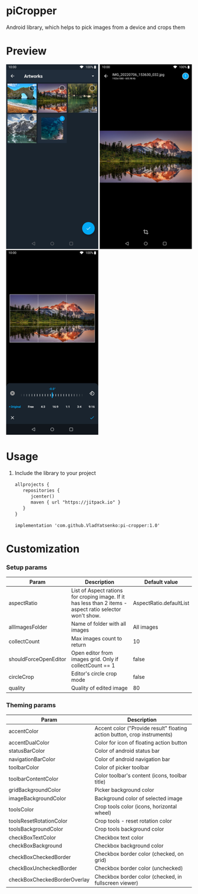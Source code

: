 # piCropper 
Android library, which helps to pick images from a device and crops them

# Preview 
<img src="media/Screenshot_20220706-154832.jpg" alt="" width="250"/> <img src="media/Screenshot_20220706-154855.jpg" alt="" width="250"/> <img src="media/Screenshot_20220706-154905.jpg" alt="" width="250"/>

# Usage

1. Include the library to your project

	```
	allprojects {
	   repositories {
	      jcenter()
	      maven { url "https://jitpack.io" }
	   }
	}
	```
  
    ``` implementation 'com.github.VladYatsenko:pi-cropper:1.0' ```
    
# Customization
### Setup params
| Param | Description | Default value |
| --- | --- | --- |
| aspectRatio | List of Aspect rations for croping image. If it has less than 2 items - aspect ratio selector won't show. | AspectRatio.defaultList |
| allImagesFolder | Name of folder with all images | All images |
| collectCount | Max images count to return | 10 |
| shouldForceOpenEditor | Open editor from images grid. Only if collectCount == 1 | false |
| circleCrop | Editor's circle crop mode | false |
| quality | Quality of edited image | 80 |

### Theming params

| Param | Description |
| --- | --- |
| accentColor | Accent color ("Provide result" floating action button, crop instruments) |
| accentDualColor | Color for icon of floating action button |
| statusBarColor | Color of android status bar |
| navigationBarColor | Color of android navigation bar |
| toolbarColor | Color of picker toolbar |
| toolbarContentColor | Color toolbar's content (icons, toolbar title) |
| gridBackgroundColor | Picker background color |
| imageBackgroundColor | Background color of selected image |
| toolsColor | Crop tools color (icons, horizontal wheel) |
| toolsResetRotationColor | Crop tools - reset rotation color |
| toolsBackgroundColor | Crop tools background color |
| checkBoxTextColor | Checkbox text color |
| checkBoxBackground | Checkbox background color |
| checkBoxCheckedBorder | Checkbox border color (checked, on grid) |
| checkBoxUncheckedBorder | Checkbox border color (unchecked) |
| checkBoxCheckedBorderOverlay | Checkbox border color (checked, in fullscreen viewer) |


